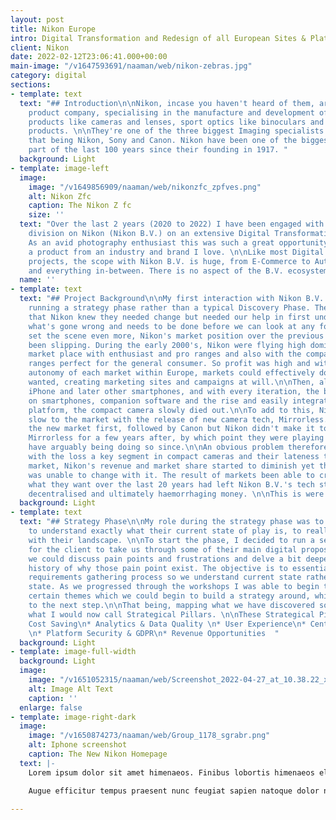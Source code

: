 ```yaml
---
layout: post
title: Nikon Europe
intro: Digital Transformation and Redesign of all European Sites & Platforms
client: Nikon
date: 2022-02-12T23:06:41.000+00:00
main-image: "/v1647593691/naaman/web/nikon-zebras.jpg"
category: digital
sections:
- template: text
  text: "## Introduction\n\nNikon, incase you haven't heard of them, are an imaging
    product company, specialising in the manufacture and development of consumer photography
    products like cameras and lenses, sport optics like binoculars and microscopy
    products. \n\nThey're one of the three biggest Imaging specialists in the world,
    that being Nikon, Sony and Canon. Nikon have been one of the biggest for the best
    part of the last 100 years since their founding in 1917. "
  background: Light
- template: image-left
  image:
    image: "/v1649856909/naaman/web/nikonzfc_zpfves.png"
    alt: Nikon Zfc
    caption: The Nikon Z fc
    size: ''
  text: "Over the last 2 years (2020 to 2022) I have been engaged with the European
    division on Nikon (Nikon B.V.) on an extensive Digital Transformation project.
    As an avid photography enthusiast this was such a great opportunity to work on
    a product from an industry and brand I love. \n\nLike most Digital Transformation
    projects, the scope with Nikon B.V. is huge, from E-Commerce to Automated Marketing
    and everything in-between. There is no aspect of the B.V. ecosystem I didn't touch."
  name: ''
- template: text
  text: "## Project Background\n\nMy first interaction with Nikon B.V. started with
    running a strategy phase rather than a typical Discovery Phase. The idea being
    that Nikon knew they needed change but needed our help in first understanding
    what's gone wrong and needs to be done before we can look at any form of solution.\n\nTo
    set the scene even more, Nikon's market position over the previous 20 years had
    been slipping. During the early 2000's, Nikon were flying high dominating the
    market place with enthusiast and pro ranges and also with the compact cameras
    ranges perfect for the general consumer. So profit was high and with it was the
    autonomy of each market within Europe, markets could effectively do what they
    wanted, creating marketing sites and campaigns at will.\n\nThen, along came the
    iPhone and later other smartphones, and with every iteration, the built in cameras
    on smartphones, companion software and the rise and easily integrated social media
    platform, the compact camera slowly died out.\n\nTo add to this, Nikon were undoubtedly
    slow to the market with the release of new camera tech, Mirrorless. Sony broke
    the new market first, followed by Canon but Nikon didn't make it to market with
    Mirrorless for a few years after, by which point they were playing catch-up and
    have arguably being doing so since.\n\nAn obvious problem therefore began to grow,
    with the loss a key segment in compact cameras and their lateness to the Mirrorless
    market, Nikon's revenue and market share started to diminish yet their tech stack
    was unable to change with it. The result of markets been able to create and spend
    what they want over the last 20 years had left Nikon B.V.'s tech stack fragmented,
    decentralised and ultimately haemorrhaging money. \n\nThis is were I come in..."
  background: Light
- template: text
  text: "## Strategy Phase\n\nMy role during the strategy phase was to work with Nikon
    to understand exactly what their current state of play is, to really get to grips
    with their landscape. \n\nTo start the phase, I decided to run a series of workshops
    for the client to take us through some of their main digital propositions where
    we could discuss pain points and frustrations and delve a bit deeper in to the
    history of why those pain point exist. The objective is to essential reverse the
    requirements gathering process so we understand current state rather than future
    state. As we progressed through the workshops I was able to begin to understand
    certain themes which we could begin to build a strategy around, which leads us
    to the next step.\n\nThat being, mapping what we have discovered so far back to
    what I would now call Strategical Pillars. \n\nThese Strategical Pillars became:\n\n*
    Cost Saving\n* Analytics & Data Quality \n* User Experience\n* Centralisation
    \n* Platform Security & GDPR\n* Revenue Opportunities  "
  background: Light
- template: image-full-width
  background: Light
  image:
    image: "/v1651052315/naaman/web/Screenshot_2022-04-27_at_10.38.22_xdhj9l.png"
    alt: Image Alt Text
    caption: ''
  enlarge: false
- template: image-right-dark
  image:
    image: "/v1650874273/naaman/web/Group_1178_sgrabr.png"
    alt: Iphone screenshot
    caption: The New Nikon Homepage
  text: |-
    Lorem ipsum dolor sit amet himenaeos. Finibus lobortis himenaeos elementum auctor sollicitudin platea ad et pulvinar dignissim. Consequat ligula finibus dui ornare ridiculus bibendum platea leo ullamcorper mus eleifend. Class taciti tristique purus cursus hendrerit laoreet magnis rutrum. Mus integer non dui arcu at duis conubia quis est lectus. Dapibus augue faucibus sollicitudin viverra pretium praesent nisl interdum. Sem mauris tristique elit pede at.

    Augue efficitur tempus praesent nunc feugiat sapien natoque dolor nibh himenaeos. Fames taciti viverra lobortis scelerisque commodo hendrerit vivamus vestibulum quam libero tempus. Mattis si nullam ligula elit quis amet. Sapien sollicitudin erat tristique fames commodo nunc netus id praesent consequat cras. Quam felis ante diam est blandit ex pellentesque montes.

---
```

